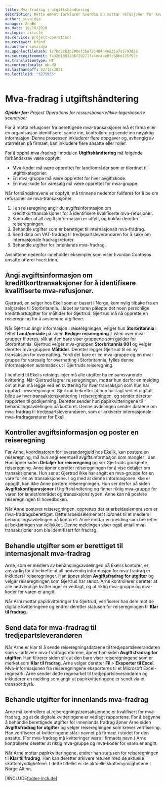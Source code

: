 ```yaml
---
title: Mva-fradrag i utgiftshåndtering
description: Dette emnet forklarer hvordan du mottar refusjoner for kvalifiserte mva-transaksjoner.
author: suvaidya
manager: AnnBe
ms.date: 10/10/2020
ms.topic: article
ms.service: project-operations
ms.reviewer: kfend
ms.author: suvaidya
ms.openlocfilehash: 1c7bd2cb3b200ef3be735484d4e831a7a5793d58
ms.sourcegitcommit: fa32b1893286f20271fa4ec4be8fc68bd135f53c
ms.translationtype: HT
ms.contentlocale: nb-NO
ms.lasthandoff: 02/15/2021
ms.locfileid: "5275955"
---
```

# <a name="vat-recovery-in-expense-management"></a>Mva-fradrag i utgiftshåndtering

_**Gjelder for:** Project Operations for ressursbaserte/ikke-lagerbaserte scenarioer_

For å motta refusjoner fra berettigede mva-transaksjoner må et firma eller en organisasjon identifisere, samle inn, kontrollere og sende inn nøyaktig informasjon. Denne prosessen inkluderer flere oppgaver og, avhengig av størrelsen på firmaet, kan inkludere flere ansatte eller roller.

For å oppnå mva-fradrag i modulen **Utgiftshåndtering** må følgende forhåndskrav være oppfylt:

- Mva-koder må være opprettet for land/områder som er tilordnet til utgiftskategorier.
- En mva-gruppe må være opprettet for hver avgiftskode.
- En mva-kode for varesalg må være opprettet for mva-gruppe.

Når forhåndskravene er oppfylt, må trinnene nedenfor fullføres for å be om refusjoner av mva-transaksjoner.

1. I en reiseregning angir du avgiftsinformasjon om kredittkorttransaksjoner for å identifisere kvalifiserte mva-refusjoner.
2. Kontroller at all avgiftsinformasjon er utfylt, og bokfør deretter reiseregningen.
3. Behandle utgifter som er berettiget til internasjonalt mva-fradrag.
4. Send data om VAT-fradrag til tredjepartsleverandøren for å søke om internasjonale fradragsreturer.
5. Behandle utgifter for innenlands mva-fradrag.

Avsnittene nedenfor inneholder eksempler som viser hvordan Contosos ansatte utfører hvert trinn.

## <a name="enter-tax-information-about-credit-card-transactions-to-identify-eligible-vat-refunds"></a>Angi avgiftsinformasjon om kredittkorttransaksjoner for å identifisere kvalifiserte mva-refusjoner.

Gjertrud, en selger hos Ekeli som er basert i Norge, kom nylig tilbake fra en salgsreise til Storbritannia. I løpet av turen påløpte det noen personlige kredittkortutgifter for måltider for Gjertrud. Gjertrud må nå opprette en reiseregning for å avstemme utgiftene.

Når Gjertrud angir informasjon i reiseregningen, velger hun **Storbritannia** i feltet **Land/område** på siden **Rediger reiseregning**. Listen over mva-grupper filtreres, slik at den bare viser gruppene som gjelder for Storbritannia. Gjertrud velger mva-gruppen **Storbritannia 001** og velger deretter mva-gruppen **Måltider**. Deretter legger Gjertrud til en ny transaksjon for overnatting. Fordi det bare er én mva-gruppe og én mva-gruppe for varesalg for overnatting i Storbritannia, fylles denne informasjonen automatisk ut i Gjertruds reiseregning.

I henhold til Ekelis retningslinjer må alle utgifter ha en samsvarende kvittering. Når Gjertrud lagrer reiseregningen, mottar hun derfor en melding om at hun må legge ved en kvittering for hver transaksjon som hun har oppført i reiseregningen. Gjertrud bekrefter at hun har lagt ved et digitalt bilde av hver transaksjonskvittering i reiseregningen, og sender deretter rapporten til godkjenning. Deretter sender hun papirkvitteringene til behandlingsavdelingen på kontoret. Denne avdelingen sender dataene om mva-fradrag til tredjepartsleverandøren, som er arkiverer internasjonale mva-fradragsreturer for Ekeli.

## <a name="verify-tax-information-and-post-an-expense-report"></a>Kontroller avgiftsinformasjon og poster en reiseregning

Før Anne, koordinatoren for leverandørgjeld hos Ekelik, kan postere en reiseregning, må hun angi eventuell avgiftsinformasjon som mangler i den. Hun åpner siden **Detaljer for reiseregning** og ser Gjertruds godkjente reiseregning. Anne åpner deretter reiseregningen for å vise detaljer om transaksjonene. Hun ser at Gjertrud ikke har angitt en mva-gruppe for en vare for én av transaksjonene. I og med at denne informasjonen ikke er oppgitt, kan ikke Anne postere reiseregningen. Hun ser derfor på siden **Avgiftskonfigurasjoner** i Utgiftshåndtering og finner riktig mva-gruppe for varen for landet/området og transaksjons typen. Anne kan nå postere reiseregningen til hovedboken.

Når Anne posterer reiseregningen, opprettes det et arbeidselement som er mva-fradragsberettiget. Dette arbeidselementet tilordnes til et medlem i behandlingsavdelingen på kontoret. Anne mottar en melding som bekrefter at bokføringen var vellykket. Denne meldingen viser også antall mva-transaksjoner som ble identifisert for fradrag.

## <a name="process-expenses-that-are-eligible-for-international-vat-recovery"></a>Behandle utgifter som er berettiget til internasjonalt mva-fradrag

Arne, som er medlem av behandlingsavdelingen på Ekelils kontorer, er ansvarlig for å bekrefte at all nødvendig informasjon for mva-fradrag er inkludert i reiseregninger. Han åpner siden **Avgiftsfradrag for utgifter** og velger reiseregningen som Gjertrud har sendt. Arne kontrollerer deretter at alle nødvendige kvitteringer er vedlagt, og at riktig mva-gruppe og mva-koder for varen er angitt.

Når Arni mottar papirkvitteringer fra Gjertrud, verifiserer han dem mot de digitale kvitteringene og endrer deretter statusen for reiseregningen til **Klar til fradrag**.

## <a name="send-vat-recovery-data-to-the-third-party-vendor"></a>Send data for mva-fradrag til tredjepartsleverandøren

Når Arne er klar til å sende reiseregningsdataene til tredjepartsleverandøren som vil arkivere mva-fradragsreturene, åpner han siden **Avgiftsfradrag for utgifter**. Han filtrerer siden slik at den bare viser reiseregningene som er merket som **Klar til fradrag**. Arne velger deretter **Fil** &gt; **Eksporter til Excel**. Mva-informasjonen fra reiseregningene eksporteres til et Microsoft Excel-regneark. Arne sender dette regnearket til tredjepartsleverandøren og inkluderer en melding som angir at papirkvitteringene er sendt via et transportbyrå.

## <a name="process-expenses-for-domestic-vat-recovery"></a>Behandle utgifter for innenlands mva-fradrag

Arne må kontrollere at reiseregningstransaksjonene er kvalifisert for mva-fradrag, og at de digitale kvitteringene er vedlagt rapportene. For å begynne å behandle berettigede utgifter for innenlands fradrag åpner Arne siden **Avgiftsfradrag for utgifter** og velger reiseregningen som krever verifisering. Han verifiserer at kvitteringene står i navnet på firmaet i stedet for den ansatte. (For mva-fradrag må kvitteringer være i firmaets navn.) Arne kontrollerer deretter at riktig mva-gruppe og mva-koder for varen er angitt.

Når Arne mottar papirkvitteringene, endrer han statusen for reiseregningen til **Klar til fradrag**. Han kan deretter arkivere returen med de aktuelle skattemyndighetene. I dette tilfellet er de aktuelle skattemyndighetene i Norge Altinn.


[!INCLUDE[footer-include](../includes/footer-banner.md)]